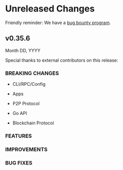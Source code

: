 # Unreleased Changes

Friendly reminder: We have a [bug bounty program](https://hackerone.com/cosmos).

## v0.35.6

Month DD, YYYY

Special thanks to external contributors on this release:

### BREAKING CHANGES

- CLI/RPC/Config

- Apps

- P2P Protocol

- Go API

- Blockchain Protocol

### FEATURES

### IMPROVEMENTS

### BUG FIXES
